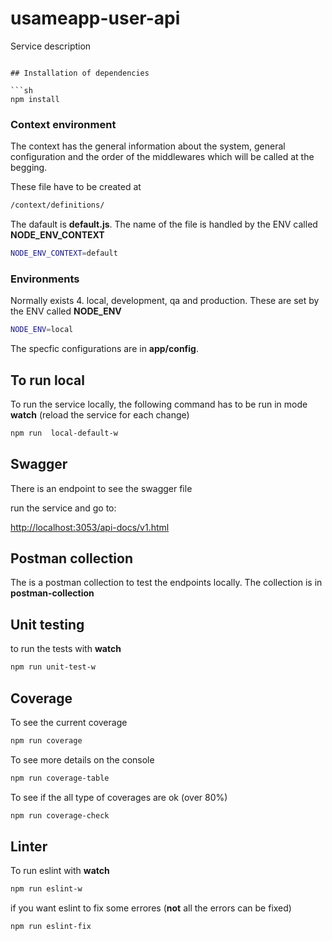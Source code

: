 # usameapp-user-api

Service description

```

## Installation of dependencies

```sh
npm install
```

### Context environment

The context has the general information about the system,  general configuration and  the order of the middlewares which will be called at the begging.

These file have to be created at

```sh
/context/definitions/
```

The dafault is **default.js**. The name of the file is handled by the ENV called **NODE_ENV_CONTEXT**

```sh
NODE_ENV_CONTEXT=default
```

### Environments

Normally exists 4. local, development, qa and production. These are set by the ENV called **NODE_ENV**

```sh
NODE_ENV=local
```

The specfic configurations are in **app/config**.

## To run  local

To run the service locally, the following  command has to be run in mode **watch** (reload the service for each change)

```sh
npm run  local-default-w
```

## Swagger

There is an endpoint to see the swagger file

run the service and go to:

[http://localhost:3053/api-docs/v1.html](http://localhost:3053/api-docs/v1.html)

## Postman collection

The is a postman collection to test the endpoints locally. The collection is in **postman-collection**

## Unit testing

to run the tests with **watch**

```sh
npm run unit-test-w
```

## Coverage

To see the current coverage

```sh
npm run coverage
```

To see more details on the console

```sh
npm run coverage-table
```

To see if the all type of coverages are ok (over 80%)

```sh
npm run coverage-check
```

## Linter

To run eslint with **watch**

```sh
npm run eslint-w
```

if you want eslint to fix some errores (**not** all the errors can be fixed)

```sh
npm run eslint-fix
```